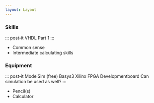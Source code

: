 ```yaml
---
layout: Layout
---
```


### Skills

::: post-it
VHDL Part 1
:::

* Common sense
* Intermediate calculating skills

### Equipment

::: post-it
ModelSim (free)
Basys3 Xilinx FPGA Developmentboard
Can simulation be used as well?
:::

* Pencil(s)
* Calculator

<!-- more -->